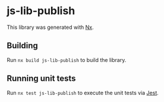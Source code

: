 # js-lib-publish

This library was generated with [Nx](https://nx.dev).

## Building

Run `nx build js-lib-publish` to build the library.

## Running unit tests

Run `nx test js-lib-publish` to execute the unit tests via [Jest](https://jestjs.io).
